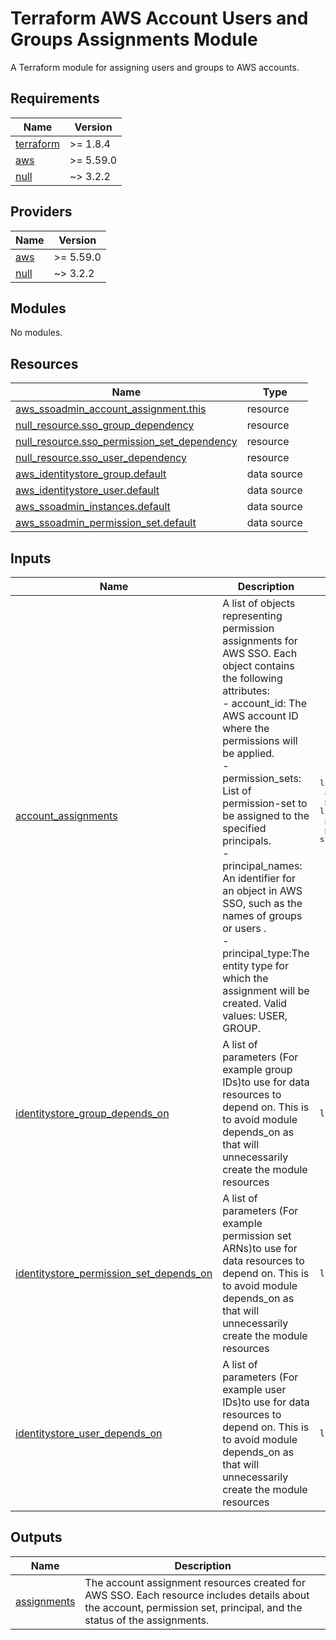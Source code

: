 <!-- BEGIN_TF_DOCS -->
# Terraform AWS Account Users and Groups Assignments Module
A Terraform module for assigning users and groups to AWS accounts.

## Requirements

| Name | Version |
|------|---------|
| <a name="requirement_terraform"></a> [terraform](#requirement\_terraform) | >= 1.8.4 |
| <a name="requirement_aws"></a> [aws](#requirement\_aws) | >= 5.59.0 |
| <a name="requirement_null"></a> [null](#requirement\_null) | ~> 3.2.2 |

## Providers

| Name | Version |
|------|---------|
| <a name="provider_aws"></a> [aws](#provider\_aws) | >= 5.59.0 |
| <a name="provider_null"></a> [null](#provider\_null) | ~> 3.2.2 |

## Modules

No modules.

## Resources

| Name | Type |
|------|------|
| [aws_ssoadmin_account_assignment.this](https://registry.terraform.io/providers/hashicorp/aws/latest/docs/resources/ssoadmin_account_assignment) | resource |
| [null_resource.sso_group_dependency](https://registry.terraform.io/providers/hashicorp/null/latest/docs/resources/resource) | resource |
| [null_resource.sso_permission_set_dependency](https://registry.terraform.io/providers/hashicorp/null/latest/docs/resources/resource) | resource |
| [null_resource.sso_user_dependency](https://registry.terraform.io/providers/hashicorp/null/latest/docs/resources/resource) | resource |
| [aws_identitystore_group.default](https://registry.terraform.io/providers/hashicorp/aws/latest/docs/data-sources/identitystore_group) | data source |
| [aws_identitystore_user.default](https://registry.terraform.io/providers/hashicorp/aws/latest/docs/data-sources/identitystore_user) | data source |
| [aws_ssoadmin_instances.default](https://registry.terraform.io/providers/hashicorp/aws/latest/docs/data-sources/ssoadmin_instances) | data source |
| [aws_ssoadmin_permission_set.default](https://registry.terraform.io/providers/hashicorp/aws/latest/docs/data-sources/ssoadmin_permission_set) | data source |

## Inputs

| Name | Description | Type | Default | Required |
|------|-------------|------|---------|:--------:|
| <a name="input_account_assignments"></a> [account\_assignments](#input\_account\_assignments) | A list of objects representing permission assignments for AWS SSO. Each object contains the following attributes:<br>  - account\_id: The AWS account ID where the permissions will be applied.<br>  - permission\_sets: List of permission-set to be assigned to the specified principals.<br>  - principal\_names: An identifier for an object in AWS SSO, such as the names of groups or users .<br>  - principal\_type:The entity type for which the assignment will be created. Valid values: USER, GROUP. | <pre>list(object({<br>    account_id      = string<br>    permission_sets = list(string)<br>    principal_names = list(string)<br>    principal_type  = string<br>  }))</pre> | n/a | yes |
| <a name="input_identitystore_group_depends_on"></a> [identitystore\_group\_depends\_on](#input\_identitystore\_group\_depends\_on) | A list of parameters (For example group IDs)to use for data resources to depend on. This is to avoid module depends\_on as that will unnecessarily create the module resources | `list(string)` | `[]` | no |
| <a name="input_identitystore_permission_set_depends_on"></a> [identitystore\_permission\_set\_depends\_on](#input\_identitystore\_permission\_set\_depends\_on) | A list of parameters (For example permission set ARNs)to use for data resources to depend on. This is to avoid module depends\_on as that will unnecessarily create the module resources | `list(string)` | `[]` | no |
| <a name="input_identitystore_user_depends_on"></a> [identitystore\_user\_depends\_on](#input\_identitystore\_user\_depends\_on) | A list of parameters (For example user IDs)to use for data resources to depend on. This is to avoid module depends\_on as that will unnecessarily create the module resources | `list(string)` | `[]` | no |

## Outputs

| Name | Description |
|------|-------------|
| <a name="output_assignments"></a> [assignments](#output\_assignments) | The account assignment resources created for AWS SSO. Each resource includes details about the account, permission set, principal, and the status of the assignments. |
<!-- END_TF_DOCS -->

